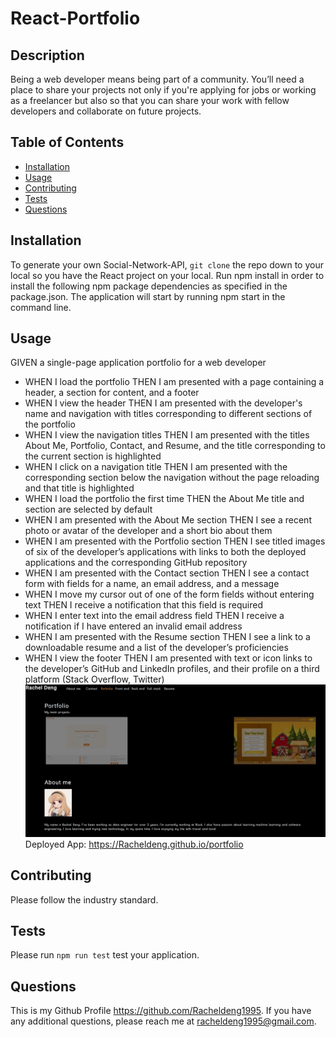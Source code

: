 # React-Portfolio
## Description
Being a web developer means being part of a community. You’ll need a place to share your projects not only if you're applying for jobs or working as a freelancer but also so that you can share your work with fellow developers and collaborate on future projects.
## Table of Contents
- [Installation](#installation)
- [Usage](#usage)
- [Contributing](#contributing)
- [Tests](#tests)
- [Questions](#questions)
## Installation
To generate your own Social-Network-API, ``git clone`` the repo down to your local so you have the React project on your local. Run npm install in order to install the following npm package dependencies as specified in the package.json. The application will start by running npm start in the command line. 
## Usage
GIVEN a single-page application portfolio for a web developer
- WHEN I load the portfolio
THEN I am presented with a page containing a header, a section for content, and a footer
- WHEN I view the header
THEN I am presented with the developer's name and navigation with titles corresponding to different sections of the portfolio
- WHEN I view the navigation titles
THEN I am presented with the titles About Me, Portfolio, Contact, and Resume, and the title corresponding to the current section is highlighted
- WHEN I click on a navigation title
THEN I am presented with the corresponding section below the navigation without the page reloading and that title is highlighted
- WHEN I load the portfolio the first time
THEN the About Me title and section are selected by default
- WHEN I am presented with the About Me section
THEN I see a recent photo or avatar of the developer and a short bio about them
- WHEN I am presented with the Portfolio section
THEN I see titled images of six of the developer’s applications with links to both the deployed applications and the corresponding GitHub repository
- WHEN I am presented with the Contact section
THEN I see a contact form with fields for a name, an email address, and a message
- WHEN I move my cursor out of one of the form fields without entering text
THEN I receive a notification that this field is required
- WHEN I enter text into the email address field
THEN I receive a notification if I have entered an invalid email address
- WHEN I am presented with the Resume section
THEN I see a link to a downloadable resume and a list of the developer’s proficiencies
- WHEN I view the footer
THEN I am presented with text or icon links to the developer’s GitHub and LinkedIn profiles, and their profile on a third platform (Stack Overflow, Twitter) 
![ScreenShot](./Screenshot%202022-11-04%20172514.jpg)
Deployed App: https://Racheldeng.github.io/portfolio
## Contributing
Please follow the industry standard.
## Tests
Please run ``npm run test`` test your application.
## Questions
This is my Github Profile https://github.com/Racheldeng1995. If you have any additional questions, please reach me at racheldeng1995@gmail.com.